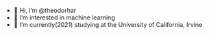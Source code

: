 - 👋 Hi, I’m @theodorhar
- 👀 I’m interested in machine learning
- 🌱 I’m currently(2021) studying at the University of California, Irvine

<!---
theodorhar/theodorhar is a ✨ special ✨ repository because its `README.md` (this file) appears on your GitHub profile.
You can click the Preview link to take a look at your changes.
--->
